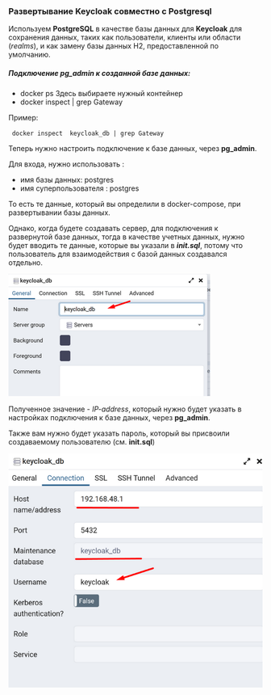 ### Развертывание Keycloak совместно с Postgresql


  Используем **PostgreSQL** в качестве базы данных для **Keycloak** 
для сохранения данных, таких как пользователи, 
клиенты или области (_realms_), и как замену базы данных H2, предоставленной по умолчанию.


##### Подключение pg_admin к созданной базе данных:

 - docker ps
 Здесь выбираете нужный контейнер
 - docker inspect <name-container> | grep Gateway

  Пример:
  
     docker inspect  keycloak_db | grep Gateway

Теперь нужно настроить подключение к базе данных, через **pg_admin**.

Для входа, нужно использовать :
 - имя базы данных: postgres
 - имя суперпользователя : postgres

То есть те данные, который вы определили в docker-compose, при развертывании базы данных.

Однако, когда будете создавать сервер, для подключения к развернутой базе данных, тогда в качестве 
учетных данных, нужно будет вводить те данные, которые вы указали в **_init.sql_**, потому что пользователь
для взаимодействия с базой данных создавался отдельно.

<img src="img\name_db.png">

Полученное значение - _IP-address_, который нужно будет указать в настройках подключения к базе данных,
через **pg_admin**.

Также вам нужно будет указать пароль, который вы присвоили создаваемому пользователю
(см. **init.sql**)

<img src="img\connection_data.png">